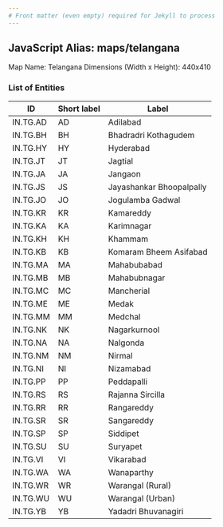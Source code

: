 ```yaml
---
# Front matter (even empty) required for Jekyll to process
---
```


## JavaScript Alias: maps/telangana

Map Name: Telangana
Dimensions (Width x Height): 440x410






### List of Entities

ID | Short label | Label
---|---|---|
IN.TG.AD|AD|Adilabad
IN.TG.BH|BH|Bhadradri Kothagudem
IN.TG.HY|HY|Hyderabad
IN.TG.JT|JT|Jagtial
IN.TG.JA|JA|Jangaon
IN.TG.JS|JS|Jayashankar Bhoopalpally
IN.TG.JO|JO|Jogulamba Gadwal
IN.TG.KR|KR|Kamareddy
IN.TG.KA|KA|Karimnagar
IN.TG.KH|KH|Khammam
IN.TG.KB|KB|Komaram Bheem Asifabad
IN.TG.MA|MA|Mahabubabad
IN.TG.MB|MB|Mahabubnagar
IN.TG.MC|MC|Mancherial
IN.TG.ME|ME|Medak
IN.TG.MM|MM|Medchal
IN.TG.NK|NK|Nagarkurnool
IN.TG.NA|NA|Nalgonda
IN.TG.NM|NM|Nirmal
IN.TG.NI|NI|Nizamabad
IN.TG.PP|PP|Peddapalli
IN.TG.RS|RS|Rajanna Sircilla
IN.TG.RR|RR|Rangareddy
IN.TG.SR|SR|Sangareddy
IN.TG.SP|SP|Siddipet
IN.TG.SU|SU|Suryapet
IN.TG.VI|VI|Vikarabad
IN.TG.WA|WA|Wanaparthy
IN.TG.WR|WR|Warangal (Rural)
IN.TG.WU|WU|Warangal (Urban)
IN.TG.YB|YB|Yadadri Bhuvanagiri